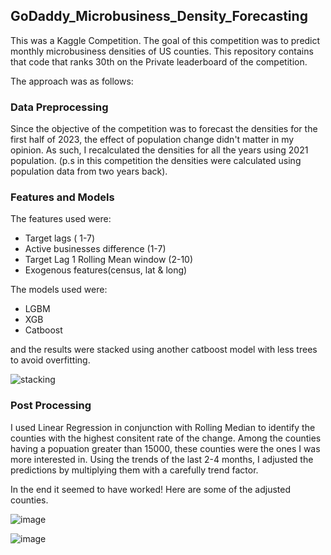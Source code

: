 ## GoDaddy_Microbusiness_Density_Forecasting
This was a Kaggle Competition. The goal of this competition was to predict monthly microbusiness densities of US counties. This repository contains that code that ranks 30th on the Private leaderboard of the competition.

The approach was as follows:

### Data Preprocessing
Since the objective of the competition was to forecast the densities for the first half of 2023, the effect of population change didn't matter in my opinion. As such, I recalculated the densities for all the years using 2021 population. (p.s in this competition the densities were calculated using population data from two years back).

### Features and Models
The features used were:

- Target lags ( 1-7)
- Active businesses difference (1-7)
- Target Lag 1 Rolling Mean window (2-10)
- Exogenous features(census, lat & long)

The models used were:

- LGBM
- XGB
- Catboost

and the results were stacked using another catboost model with less trees to avoid overfitting.

![stacking](https://github.com/Cheeetah97/GoDaddy_Microbusiness_Density_Forecasting/assets/62606459/196b9cf1-293d-4433-b536-b93f01add07b)

### Post Processing
I used Linear Regression in conjunction with Rolling Median to identify the counties with the highest consitent rate of the change. Among the counties having a popuation greater than 15000, these counties were the ones I was more interested in. Using the trends of the last 2-4 months, I adjusted the predictions by multiplying them with a carefully trend factor.

In the end it seemed to have worked! Here are some of the adjusted counties.

![image](https://github.com/Cheeetah97/GoDaddy_Microbusiness_Density_Forecasting/assets/62606459/b7e8b87f-5772-446a-aad9-81e7dff09326)

![image](https://github.com/Cheeetah97/GoDaddy_Microbusiness_Density_Forecasting/assets/62606459/9a36857e-48bf-4be7-85c0-597b068a3f7f)



